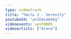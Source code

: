 ```yaml
---
type: videotrack
title: "Часть 3 - Serenity"
youtubeId: "yn1DaLmA4bg"
videoevents: vevt0005
videoartists: ["Arena"]
---
```

